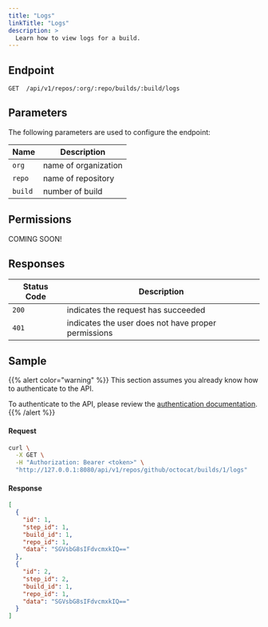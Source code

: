 ```yaml
---
title: "Logs"
linkTitle: "Logs"
description: >
  Learn how to view logs for a build.
---
```


## Endpoint

```
GET  /api/v1/repos/:org/:repo/builds/:build/logs
```

## Parameters

The following parameters are used to configure the endpoint:

| Name    | Description          |
| ------- | -------------------- |
| `org`   | name of organization |
| `repo`  | name of repository   |
| `build` | number of build      |

## Permissions

COMING SOON!

## Responses

| Status Code | Description                                         |
| ----------- | --------------------------------------------------- |
| `200`       | indicates the request has succeeded                 |
| `401`       | indicates the user does not have proper permissions |

## Sample

{{% alert color="warning" %}}
This section assumes you already know how to authenticate to the API.

To authenticate to the API, please review the [authentication documentation](/docs/api/authentication/).
{{% /alert %}}

#### Request

```sh
curl \
  -X GET \
  -H "Authorization: Bearer <token>" \
  "http://127.0.0.1:8080/api/v1/repos/github/octocat/builds/1/logs"
```

#### Response

```json
[
  {
    "id": 1,
    "step_id": 1,
    "build_id": 1,
    "repo_id": 1,
    "data": "SGVsbG8sIFdvcmxkIQ=="
  },
  {
    "id": 2,
    "step_id": 2,
    "build_id": 1,
    "repo_id": 1,
    "data": "SGVsbG8sIFdvcmxkIQ=="
  }
]
```
